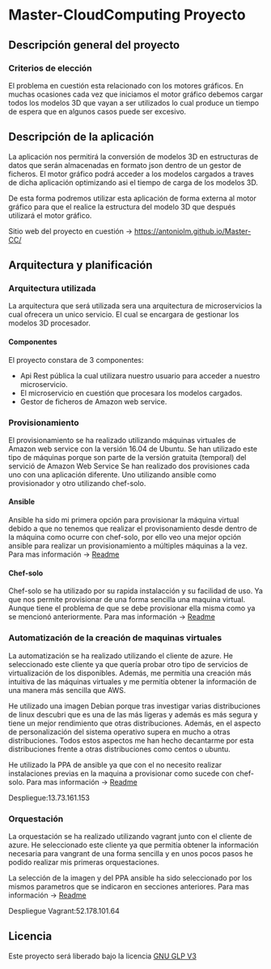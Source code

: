 # Master-CloudComputing Proyecto

## Descripción general del proyecto

### Criterios de elección
El problema en cuestión esta relacionado con los motores gráficos. En muchas ocasiones cada vez
que iniciamos el motor gráfico debemos cargar todos los modelos 3D que vayan a ser utilizados lo cual
produce un tiempo de espera que en algunos casos puede ser excesivo.

## Descripción de la aplicación
La aplicación nos permitirá la conversión de modelos 3D en estructuras de datos que serán almacenadas en formato json dentro de un gestor de ficheros. El motor gráfico podrá acceder a los modelos cargados a traves de dicha aplicación optimizando asi el tiempo de carga de los modelos 3D.

De esta forma podremos utilizar esta aplicación de forma externa al motor gráfico para que el realice la estructura del modelo 3D que después utilizará el motor gráfico.

Sitio web del proyecto en cuestión -> https://antoniolm.github.io/Master-CC/

## Arquitectura y planificación

### Arquitectura utilizada
La arquitectura que será utilizada sera una arquitectura de microservicios la cual ofrecera un unico servicio. El cual se encargara de gestionar los modelos 3D procesador.

#### Componentes
El proyecto constara de 3 componentes:
* Api Rest pública la cual utilizara nuestro usuario para acceder a nuestro microservicio.
* El microservicio en cuestión que procesara los modelos cargados.
* Gestor de ficheros de Amazon web service.

### Provisionamiento
El provisionamiento se ha realizado utilizando máquinas virtuales de Amazon web service con la versión 16.04 de Ubuntu. Se han utilizado este tipo de máquinas porque son parte de la versión gratuita (temporal) del servició de Amazon Web Service
Se han realizado dos provisiones cada uno con una aplicación diferente. Uno utilizando ansible como provisionador y otro utilizando chef-solo.

#### Ansible
Ansible ha sido mi primera opción para provisionar la máquina virtual debido a
que no tenemos que realizar el provisonamiento desde dentro de la máquina como ocurre con chef-solo, por ello veo una mejor opción ansible para realizar un provisionamiento a múltiples máquinas a la vez.
Para mas información -> [Readme](https://github.com/Antoniolm/Master-CC/blob/master/provision/ansible/README.md)

#### Chef-solo
Chef-solo se ha utilizado por su rapida instalacción y su facilidad de uso. Ya que nos permite provisionar de una forma sencilla una maquina virtual. Aunque tiene el problema de que se debe provisionar ella misma como ya se mencionó anteriormente.
Para mas información -> [Readme](https://github.com/Antoniolm/Master-CC/tree/master/provision/chef-solo)

### Automatización de la creación de maquinas virtuales
La automatización se ha realizado utilizando el cliente de azure. He seleccionado este cliente ya que quería probar otro tipo de servicios de virtualización de los disponibles. Además, me permitía una creación más intuitiva de las máquinas virtuales y me permitía obtener la información de una manera más sencilla que AWS.

He utilizado una imagen Debian porque tras investigar varias distribuciones de linux descubri que es una de las más ligeras y además es más segura y tiene un mejor rendimiento que otras distribuciones. Además, en el aspecto de personalización del sistema operativo supera en mucho a otras distribuciones. Todos estos aspectos me han hecho decantarme por esta distribuciones frente a otras distribuciones como centos o ubuntu.

 He utilizado la PPA de ansible ya que con el no necesito realizar instalaciones previas en la maquina a provisionar como sucede con chef-solo.
Para mas información -> [Readme](https://github.com/Antoniolm/Master-CC/blob/master/automatizacion/README.md)

Despliegue:13.73.161.153

### Orquestación

La orquestación se ha realizado utilizando vagrant junto con el cliente de azure. He seleccionado este cliente ya que permitía obtener la información necesaria para vangrant de una forma sencilla y en unos pocos pasos he podido realizar mis primeras orquestaciones.

La selección de la imagen y del PPA ansible ha sido seleccionado por los mismos parametros que se indicaron en secciones anteriores.
Para mas información ->  [Readme](https://github.com/Antoniolm/Master-CC/blob/master/orquestacion/README.md)

Despliegue Vagrant:52.178.101.64

## Licencia

Este proyecto será liberado bajo la licencia [GNU GLP V3](https://github.com/Antoniolm/Master-CC/blob/master/LICENSE)

